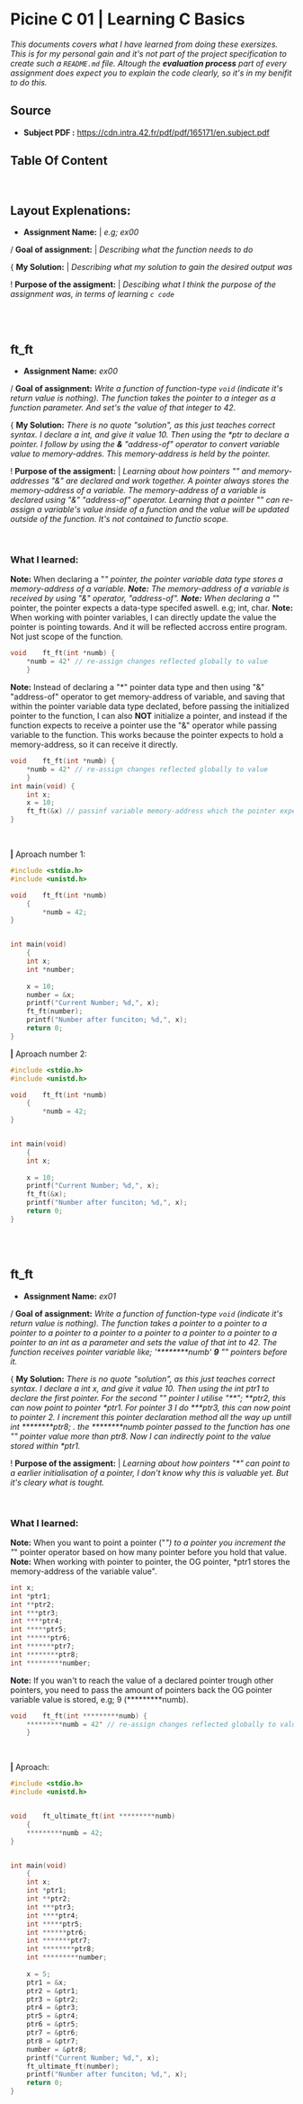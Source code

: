 # Picine C 01 | Learning C Basics

_This documents covers what I have learned from doing these exersizes. This is for my personal gain and it's not part of the project specification to create such a `README.md` file. Altough the **evaluation process** part of every assignment does expect you to explain the code clearly, so it's in my benifit to do this._

## Source
+ **Subject PDF :** https://cdn.intra.42.fr/pdf/pdf/165171/en.subject.pdf

## Table Of Content


<br>

## Layout Explenations: 

- **Assignment Name:** | _e.g; ex00_

/ **Goal of assignment:** | _Describing what the function needs to do_

{ **My Solution:** | _Describing what my solution to gain the desired output was_

! **Purpose of the assigment:** | _Descibing what I think the purpose of the assignment was, in terms of learning `c code`_

<br>
<br>

## ft_ft

- **Assignment Name:** _ex00_

/ **Goal of assignment:** _Write a function of function-type `void` (indicate it's return value is nothing). 
The function takes the pointer to a integer as a function parameter. And set's the value of that integer to 42._

{ **My Solution:** _There is no quote "solution", as this just teaches correct syntax. I declare a int, and give it value 10. Then using the *ptr to declare a pointer. I follow by using the **&** "address-of" 
operator to convert variable value to memory-addres. This memory-address is held by the pointer._

! **Purpose of the assigment:** | _Learning about how pointers "*" and memory-addresses "&" are declared and work together. A pointer always stores the memory-address of a variable. 
The memory-address of a variable is declared using "&" "address-of" operator. Learning that a pointer "*" can re-assign a variable's value inside of a function and the value will be updated 
outside of the function. It's not contained to functio scope._

<br>

### What I learned: 
**Note:** When declaring a "*" pointer, the pointer variable data type stores a memory-address of a variable.
**Note:** The memory-address of a variable is received by using "&" operator, "address-of". 
**Note:** When declaring a "*" pointer, the pointer expects a data-type specifed aswell. e.g; int, char.
**Note:** When working with pointer variables, I can directly update the value the pointer is pointing towards. And it will be reflected accross entire program. Not just scope of the function.
```c
void	ft_ft(int *numb) {
	*numb = 42' // re-assign changes reflected globally to value
	}
```

**Note:** Instead of declaring a "*" pointer data type and then using "&" "address-of" operator to get memory-address of variable, and saving that within the pointer variable data type declated, before passing the initialized pointer to the function, I can also **NOT** initialize a pointer, and instead if the function expects to receive a pointer use the "&" operator while passing variable to the function. This works because the pointer expects to hold a memory-address, so it can receive it directly.
```c
void	ft_ft(int *numb) {
	*numb = 42' // re-assign changes reflected globally to value
	}
int main(void) {
	int x;
	x = 10;
	ft_ft(&x) // passinf variable memory-address which the pointer expects | "address-of" "&" operator.	
}
```

<br>

**|** Aproach number 1:
```c
#include <stdio.h>
#include <unistd.h>

void	ft_ft(int *numb)
	{
		*numb = 42;
}


int	main(void)
	{
	int x;
	int *number;
	
	x =	10;
	number = &x;
	printf("Current Number; %d,", x);
	ft_ft(number);
	printf("Number after funciton; %d,", x);
	return 0;
}
```

**|** Aproach number 2:

```c
#include <stdio.h>
#include <unistd.h>

void	ft_ft(int *numb)
	{
		*numb = 42;
}


int	main(void)
	{
	int x;
	
	x =	10;
	printf("Current Number; %d,", x);
	ft_ft(&x);
	printf("Number after funciton; %d,", x);
	return 0;
}
```

<br>
<br>

## ft_ft

- **Assignment Name:** _ex01_

/ **Goal of assignment:** _Write a function of function-type `void` (indicate it's return value is nothing). 
The function takes a pointer to a pointer to a pointer to a pointer to a
pointer to a pointer to a pointer to a pointer to a pointer to an int as a parameter
and sets the value of that int to 42. The function receives pointer variable like; '*********numb' **9** "*" pointers before it._

{ **My Solution:** _There is no quote "solution", as this just teaches correct syntax. I declare a int x, and give it value 10. Then using the int *ptr1 to declare the first pointer. For the second "*" pointer I utilise "**"; **ptr2, this can now point to pointer *ptr1. For pointer 3 I do ***ptr3,  this can now point to pointer 2. I increment this pointer declaration method all the way up untill int ********ptr8; . the *********numb pointer passed to the function has one "*" pointer value more than ptr8. Now I can indirectly point to the value stored within *ptr1._

! **Purpose of the assigment:** | _Learning about how pointers "*" can point to a earlier initialisation of a pointer, I don't know why this is valuable yet. But it's cleary what is tought._

<br>

### What I learned: 
**Note:** When you want to point a pointer ("*") to a pointer you increment the "*" pointer operator based on how many pointer before you hold that value.
**Note:** When working with pointer to pointer, the OG pointer, *ptr1 stores the memory-address of the variable value". 
```c
int x;
int *ptr1;
int **ptr2;
int ***ptr3;
int ****ptr4;
int *****ptr5;
int ******ptr6;
int *******ptr7;
int ********ptr8;
int *********number;
```

**Note:** If you wan't to reach the value of a declared pointer trough other pointers, you need to pass the amount of pointers back the OG pointer variable value is stored, e.g; 9 (*********numb).
```c
void	ft_ft(int *********numb) {
	*********numb = 42' // re-assign changes reflected globally to value
	}
```

<br>

**|** Aproach:
```c
#include <stdio.h>
#include <unistd.h>


void    ft_ultimate_ft(int *********numb)
    {
    *********numb = 42;
}


int main(void)
    {
    int x;
    int *ptr1;
    int **ptr2;
    int ***ptr3;
    int ****ptr4;
    int *****ptr5;
    int ******ptr6;
    int *******ptr7;
    int ********ptr8;
    int *********number;
    
    x = 5;
    ptr1 = &x;
    ptr2 = &ptr1;
    ptr3 = &ptr2;
    ptr4 = &ptr3;
    ptr5 = &ptr4;
    ptr6 = &ptr5;
    ptr7 = &ptr6;
    ptr8 = &ptr7;
    number = &ptr8;
    printf("Current Number; %d,", x);
    ft_ultimate_ft(number);
    printf("Number after funciton; %d,", x);
    return 0;
}
```

<br>
<br>
